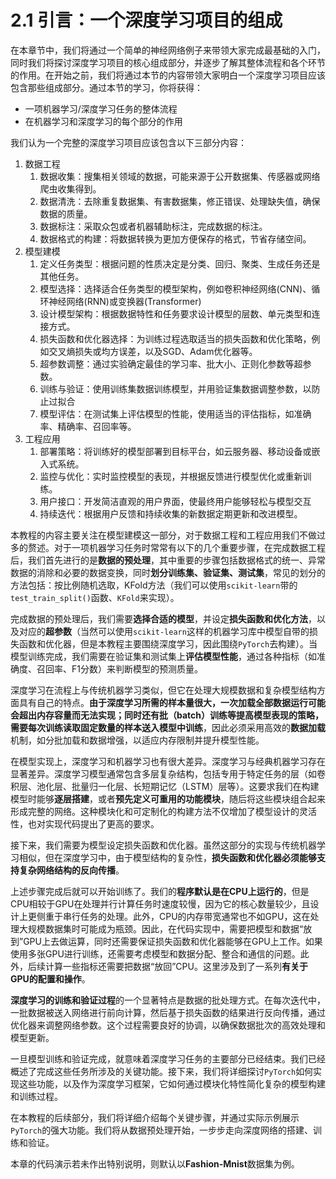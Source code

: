 # 2.1 引言：一个深度学习项目的组成

在本章节中，我们将通过一个简单的神经网络例子来带领大家完成最基础的入门，同时我们将探讨深度学习项目的核心组成部分，并逐步了解其整体流程和各个环节的作用。在开始之前，我们将通过本节的内容带领大家明白一个深度学习项目应该包含那些组成部分。通过本节的学习，你将获得： 

- 一项机器学习/深度学习任务的整体流程
- 在机器学习和深度学习的每个部分的作用

我们认为一个完整的深度学习项目应该包含以下三部分内容：

1. 数据工程
   1. 数据收集：搜集相关领域的数据，可能来源于公开数据集、传感器或网络爬虫收集得到。
   2. 数据清洗：去除重复数据集、有害数据集，修正错误、处理缺失值，确保数据的质量。
   3. 数据标注：采取众包或者机器辅助标注，完成数据的标注。
   4. 数据格式的构建：将数据转换为更加方便保存的格式，节省存储空间。
2. 模型建模
   1. 定义任务类型：根据问题的性质决定是分类、回归、聚类、生成任务还是其他任务。
   2. 模型选择：选择适合任务类型的模型架构，例如卷积神经网络(CNN)、循环神经网络(RNN)或变换器(Transformer)
   3. 设计模型架构：根据数据特性和任务要求设计模型的层数、单元类型和连接方式。
   4. 损失函数和优化器选择：为训练过程选取适当的损失函数和优化策略，例如交叉熵损失或均方误差，以及SGD、Adam优化器等。
   5. 超参数调整：通过实验确定最佳的学习率、批大小、正则化参数等超参数。
   6. 训练与验证：使用训练集数据训练模型，并用验证集数据调整参数，以防止过拟合
   7. 模型评估：在测试集上评估模型的性能，使用适当的评估指标，如准确率、精确率、召回率等。
3. 工程应用
   1. 部署策略：将训练好的模型部署到目标平台，如云服务器、移动设备或嵌入式系统。
   2. 监控与优化：实时监控模型的表现，并根据反馈进行模型优化或重新训练。
   3. 用户接口：开发简洁直观的用户界面，使最终用户能够轻松与模型交互
   4. 持续迭代：根据用户反馈和持续收集的新数据定期更新和改进模型。

本教程的内容主要关注在模型建模这一部分，对于数据工程和工程应用我们不做过多的赘述。对于一项机器学习任务时常常有以下的几个重要步骤，在完成数据工程后，我们首先进行的是**数据的预处理**，其中重要的步骤包括数据格式的统一、异常数据的消除和必要的数据变换，同时**划分训练集、验证集、测试集**，常见的划分的方法包括：按比例随机选取，KFold方法（我们可以使用`scikit-learn`带的`test_train_split()`函数、`KFold`来实现）。

完成数据的预处理后，我们需要**选择合适的模型**，并设定**损失函数和优化方法**，以及对应的**超参数**（当然可以使用`scikit-learn`这样的机器学习库中模型自带的损失函数和优化器，但是本教程主要围绕深度学习，因此围绕`PyTorch`去构建）。当模型训练完成，我们需要在验证集和测试集上**评估模型性能**，通过各种指标（如准确度、召回率、F1分数）来判断模型的预测质量。

深度学习在流程上与传统机器学习类似，但它在处理大规模数据和复杂模型结构方面具有自己的特点。**由于深度学习所需的样本量很大，一次加载全部数据运行可能会超出内存容量而无法实现；同时还有批（batch）训练等提高模型表现的策略，需要每次训练读取固定数量的样本送入模型中训练**，因此必须采用高效的**数据加载**机制，如分批加载和数据增强，以适应内存限制并提升模型性能。

在模型实现上，深度学习和机器学习也有很大差异。深度学习与经典机器学习存在显著差异。深度学习模型通常包含多层复杂结构，包括专用于特定任务的层（如卷积层、池化层、批量归一化层、长短期记忆（LSTM）层等）。这要求我们在构建模型时能够**逐层搭建**，或者**预先定义可重用的功能模块**，随后将这些模块组合起来形成完整的网络。这种模块化和可定制化的构建方法不仅增加了模型设计的灵活性，也对实现代码提出了更高的要求。

接下来，我们需要为模型设定损失函数和优化器。虽然这部分的实现与传统机器学习相似，但在深度学习中，由于模型结构的复杂性，**损失函数和优化器必须能够支持复杂网络结构的反向传播**。

上述步骤完成后就可以开始训练了。我们的**程序默认是在CPU上运行的**，但是CPU相较于GPU在处理并行计算任务时速度较慢，因为它的核心数量较少，且设计上更侧重于串行任务的处理。此外，CPU的内存带宽通常也不如GPU，这在处理大规模数据集时可能成为瓶颈。因此，在代码实现中，需要把模型和数据“放到”GPU上去做运算，同时还需要保证损失函数和优化器能够在GPU上工作。如果使用多张GPU进行训练，还需要考虑模型和数据分配、整合和通信的问题。此外，后续计算一些指标还需要把数据“放回”CPU。这里涉及到了一系列**有关于GPU的配置和操作**。

**深度学习的训练和验证过程**的一个显著特点是数据的批处理方式。在每次迭代中，一批数据被送入网络进行前向计算，然后基于损失函数的结果进行反向传播，通过优化器来调整网络参数。这个过程需要良好的协调，以确保数据批次的高效处理和模型更新。

一旦模型训练和验证完成，就意味着深度学习任务的主要部分已经结束。我们已经概述了完成这些任务所涉及的关键功能。接下来，我们将详细探讨`PyTorch`如何实现这些功能，以及作为深度学习框架，它如何通过模块化特性简化复杂的模型构建和训练过程。

在本教程的后续部分，我们将详细介绍每个关键步骤，并通过实际示例展示`PyTorch`的强大功能。我们将从数据预处理开始，一步步走向深度网络的搭建、训练和验证。

本章的代码演示若未作出特别说明，则默认以**Fashion-Mnist**数据集为例。
